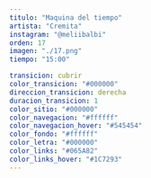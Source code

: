 ```yaml
---
titulo: "Maquina del tiempo"
artista: "Cremita"
instagram: "@meliibalbi"
orden: 17
imagen: "./17.png"
tiempo: "15:00"

transicion: cubrir
color_transicion: "#000000"
direccion_transicion: derecha
duracion_transicion: 1
color_sitio: "#000000"
color_navegacion: "#ffffff"
color_navegacion_hover: "#545454"
color_fondo: "#ffffff"
color_letra: "#000000"
color_links: "#065A82"
color_links_hover: "#1C7293"
---
```

